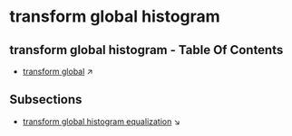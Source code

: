 # transform global histogram
## transform global histogram - Table Of Contents

  - [transform global](transform_global.md) ↗


## Subsections


 - [transform global histogram equalization](transform_global_histogram_equalization.md) ↘
